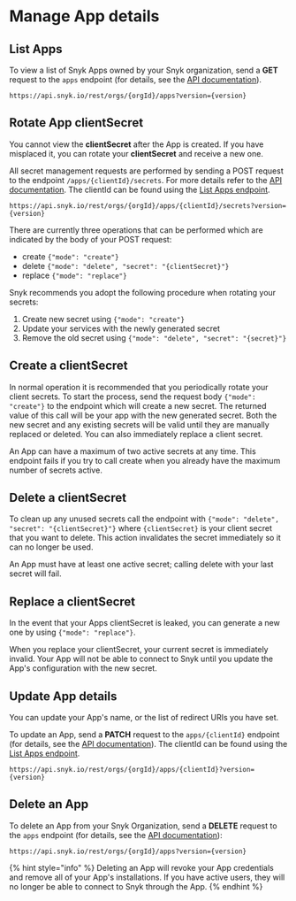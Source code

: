 # Manage App details

## List Apps

To view a list of Snyk Apps owned by your Snyk organization, send a **GET** request to the `apps` endpoint (for details, see the [API documentation](https://apidocs.snyk.io/#get-/orgs/-org\_id-/apps)).

```
https://api.snyk.io/rest/orgs/{orgId}/apps?version={version}
```

## Rotate App clientSecret

You cannot view the **clientSecret** after the App is created. If you have misplaced it, you can rotate your **clientSecret** and receive a new one.

All secret management requests are performed by sending a POST request to the endpoint `/apps/{clientId}/secrets`. For more details refer to the [API documentation](https://apidocs.snyk.io/#post-/orgs/-org\_id-/apps/-client\_id-/secrets). The clientId can be found using the [List Apps endpoint](https://apidocs.snyk.io/?version=2022-04-06%7Eexperimental#get-/orgs/-org\_id-/apps).

```
https://api.snyk.io/rest/orgs/{orgId}/apps/{clientId}/secrets?version={version}
```

There are currently three operations that can be performed which are indicated by the body of your POST request:

* create `{"mode": "create"}`
* delete `{"mode": "delete", "secret": "{clientSecret}"}`
* replace `{"mode": "replace"}`

Snyk recommends you adopt the following procedure when rotating your secrets:

1. Create new secret using `{"mode": "create"}`
2. Update your services with the newly generated secret
3. Remove the old secret using `{"mode": "delete", "secret": "{secret}"}`

## Create a clientSecret

In normal operation it is recommended that you periodically rotate your client secrets. To start the process, send the request body `{"mode": "create"}` to the endpoint which will create a new secret. The returned value of this call will be your app with the new generated secret. Both the new secret and any existing secrets will be valid until they are manually replaced or deleted. You can also immediately replace a client secret.

An App can have a maximum of two active secrets at any time. This endpoint fails if you try to call create when you already have the maximum number of secrets active.

## Delete a clientSecret

To clean up any unused secrets call the endpoint with `{"mode": "delete", "secret": "{clientSecret}"}` where `{clientSecret}` is your client secret that you want to delete. This action invalidates the secret immediately so it can no longer be used.

An App must have at least one active secret; calling delete with your last secret will fail.

## Replace a clientSecret

In the event that your Apps clientSecret is leaked, you can generate a new one by using `{"mode": "replace"}`.

When you replace your clientSecret, your current secret is immediately invalid. Your App will not be able to connect to Snyk until you update the App's configuration with the new secret.

## Update App details

You can update your App's name, or the list of redirect URIs you have set.

To update an App, send a **PATCH** request to the `apps/{clientId}` endpoint (for details, see the [API documentation](https://apidocs.snyk.io/#patch-/orgs/-org\_id-/apps/-client\_id-)). The clientId can be found using the [List Apps endpoint](https://apidocs.snyk.io/?version=2022-04-06%7Eexperimental#get-/orgs/-org\_id-/apps).

```
https://api.snyk.io/rest/orgs/{orgId}/apps/{clientId}?version={version}
```

## Delete an App

To delete an App from your Snyk Organization, send a **DELETE** request to the `apps` endpoint (for details, see the [API documentation](https://apidocs.snyk.io/?version=2022-04-06%7Eexperimental#delete-/orgs/-org\_id-/apps/-client\_id-)):

```
https://api.snyk.io/rest/orgs/{orgId}/apps?version={version}
```

{% hint style="info" %}
Deleting an App will revoke your App credentials and remove all of your App's installations. If you have active users, they will no longer be able to connect to Snyk through the App.
{% endhint %}
